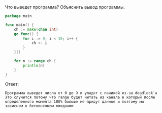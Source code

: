 Что выведет программа? Объяснить вывод программы.

```go
package main

func main() {
	ch := make(chan int)
	go func() {
		for i := 0; i < 10; i++ {
			ch <- i
		}
	}()

	for n := range ch {
		println(n)
	}
}
```

Ответ:
```
Программа выведет числа от 0 до 9 и упадет с паникой из-за deadlock`а
Это случится потому что range будет читать из канала в который после определенного момента 100% больше не придут данные и поэтому мы зависнем в бесконечном ожидании 
```
